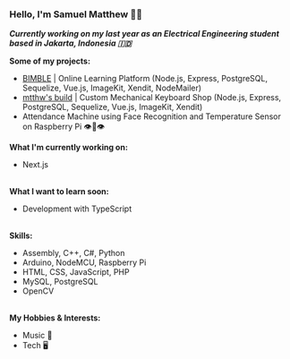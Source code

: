  ### Hello, I'm Samuel Matthew 👋🏻

***Currently working on my last year as an Electrical Engineering student based in Jakarta, Indonesia 🇮🇩***

**Some of my projects:**
* [BIMBLE](https://bimble-id.web.app) | Online Learning Platform (Node.js, Express, PostgreSQL, Sequelize, Vue.js, ImageKit, Xendit, NodeMailer)
* [mtthw's build](https://mtthwsbuild.web.app) | Custom Mechanical Keyboard Shop (Node.js, Express, PostgreSQL, Sequelize, Vue.js, ImageKit, Xendit)
* Attendance Machine using Face Recognition and Temperature Sensor on Raspberry Pi 👁👄👁

**What I'm currently working on:**
* Next.js

\
**What I want to learn soon:**
* Development with TypeScript

\
**Skills:**
* Assembly, C++, C#, Python
* Arduino, NodeMCU, Raspberry Pi
* HTML, CSS, JavaScript, PHP
* MySQL, PostgreSQL
* OpenCV

\
**My Hobbies & Interests:**
* Music 🎹
* Tech 🖥
